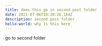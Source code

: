```yaml
---
title: does this go in second post folder
date: 2021-07-06T18:20:26.164Z
description: second post folder
hello-world: why is this here
---
```

go to second folder